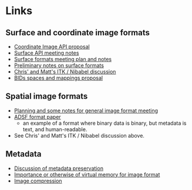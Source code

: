 # Links

## Surface and coordinate image formats

* [Coordinate Image API proposal](https://nipy.org/nibabel/devel/biaps/biap_0009.html)
* [Surface API meeting notes](https://hackmd.io/ZXcVpr1wQvmQIq9Sl1Vidg)
* [Surface formats meeting plan and notes](https://github.com/orgs/open-dicom/discussions/3)
* [Preliminary notes on surface formats](https://github.com/orgs/nipy/discussions/2)
* [Chris' and Matt's ITK / Nibabel discussion](https://demo.hedgedoc.org/VlVvlbOIS2qbDHIzXteKIw#)
* [BIDs spaces and mappings proposal](https://docs.google.com/document/d/11gCzXOPUbYyuQx8fErtMO9tnOKC3kTWiL9axWkkILNE)

## Spatial image formats

* [Planning and some notes for general image format meeting](https://github.com/orgs/open-dicom/discussions/1)
* [ADSF format
  paper](https://www.sciencedirect.com/science/article/pii/S2213133715000645)
  - an example of a format where binary data is binary, but metadata is text, and human-readable.
* See Chris' and Matt's ITK / Nibabel discussion above.

## Metadata

* [Discussion of metadata preservation](https://github.com/orgs/open-dicom/discussions/8)
* [Importance or otherwise of virtual memory for image format](https://github.com/orgs/open-dicom/discussions/4)
* [Image compression](https://github.com/orgs/open-dicom/discussions/2)
